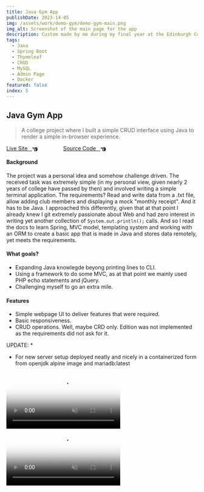 ```yaml
---
title: Java Gym App
publishDate: 2023-14-05
img: /assets/work/demo-gym/demo-gym-main.png
img_alt: Screenshot of the main page for the app
description: Custom made by me during my final year at the Edinburgh College. Featuring Java and Spring Boot.
tags:
  - Java
  - Spring Boot
  - Thymeleaf
  - CRUD
  - MySQL
  - Admin Page
  - Docker
featured: false
index: 5
---
```


## Java Gym App

> A college project where I built a simple CRUD interface using Java to render a simple in-browser experience.

<a href="https://javagym.tomgora.online">Live Site &nbsp; <svg xmlns="http://www.w3.org/2000/svg" style="margin-bottom:-4px;" width="1em" height="1em" viewBox="0 0 512 512"><path fill="currentColor" d="M32 96c-17.7 0-32 14.3-32 32s14.3 32 32 32h208V96zm160 192c-17.7 0-32 14.3-32 32s14.3 32 32 32h64c17.7 0 32-14.3 32-32s-14.3-32-32-32zm-64-64c0 17.7 14.3 32 32 32h48c17.7 0 32-14.3 32-32s-14.3-32-32-32h-48c-17.7 0-32 14.3-32 32m96 160c-17.7 0-32 14.3-32 32s14.3 32 32 32h64c17.7 0 32-14.3 32-32s-14.3-32-32-32zm88-96h-.6c5.4 9.4 8.6 20.3 8.6 32c0 13.2-4 25.4-10.8 35.6c24.9 8.7 42.8 32.5 42.8 60.4c0 11.7-3.1 22.6-8.6 32h8.6c88.4 0 160-71.6 160-160v-61.7c0-42.4-16.9-83.1-46.9-113.1l-11.6-11.6C429.5 77.5 396.9 64 363 64h-27c-35.3 0-64 28.7-64 64v88c0 22.1 17.9 40 40 40s40-17.9 40-40v-56c0-8.8 7.2-16 16-16s16 7.2 16 16v56c0 39.8-32.2 72-72 72"/></svg></a>
<a href="https://github.com/tom-gora/spring-boot-gym-app-college" style="margin-left: 4rem;">Source Code &nbsp; <svg xmlns="http://www.w3.org/2000/svg" style="margin-bottom:-4px;" width="1em" height="1em" viewBox="0 0 512 512"><path fill="currentColor" d="M32 96c-17.7 0-32 14.3-32 32s14.3 32 32 32h208V96zm160 192c-17.7 0-32 14.3-32 32s14.3 32 32 32h64c17.7 0 32-14.3 32-32s-14.3-32-32-32zm-64-64c0 17.7 14.3 32 32 32h48c17.7 0 32-14.3 32-32s-14.3-32-32-32h-48c-17.7 0-32 14.3-32 32m96 160c-17.7 0-32 14.3-32 32s14.3 32 32 32h64c17.7 0 32-14.3 32-32s-14.3-32-32-32zm88-96h-.6c5.4 9.4 8.6 20.3 8.6 32c0 13.2-4 25.4-10.8 35.6c24.9 8.7 42.8 32.5 42.8 60.4c0 11.7-3.1 22.6-8.6 32h8.6c88.4 0 160-71.6 160-160v-61.7c0-42.4-16.9-83.1-46.9-113.1l-11.6-11.6C429.5 77.5 396.9 64 363 64h-27c-35.3 0-64 28.7-64 64v88c0 22.1 17.9 40 40 40s40-17.9 40-40v-56c0-8.8 7.2-16 16-16s16 7.2 16 16v56c0 39.8-32.2 72-72 72"/></svg></a>

#### Background

The project was a personal idea and somehow challenge driven. The received task was extremely simple (in my personal view, given nearly 2 years of college have passed by then) and involved writing a simple terminal application.
The requirements? Read and write data from a .txt file, allow adding club members and displaying a mock "monthly receipt". And it has to be Java. I approached this differently, given that at that point I already knew I git extremely passionate about Web and had zero interest in writing yet another collection of
`System.out.println();` calls. And so I read the docs to learn Spring, MVC model, templating system and working with an ORM to create a basic app that is made in Java and stores data remotely, yet meets the requirements.

#### What goals?

- Expanding Java knowlegde beyong printing lines to CLI.
- Using a framework to do some MVC, as at that point we mainly used PHP echo statements and jQuery.
- Challenging myself to go an extra mile.

#### Features

- Simple webpage UI to deliver features that were required.
- Basic responsiveness.
- CRUD operations. Well, maybe CRD only. Edition was not implemented as the requirements did not ask for it.

UPDATE: \*

- For new server setup deployed neatly and nicely in a containerized form from openjdk alpine image and mariadb:latest

<video class="animated-demo"  autoplay loop muted playsinline poster="/assets/work/demo-gym/demo-gym-main.png">
    <source src="/assets/work/demo-gym/demo-gym-1.mp4" type="video/mp4">
</video>

<video class="animated-demo"  autoplay loop muted playsinline poster="/assets/work/demo-gym/demo-gym-2-preview.png">
    <source src="/assets/work/demo-gym/demo-gym-2.mp4" type="video/mp4">
</video>
